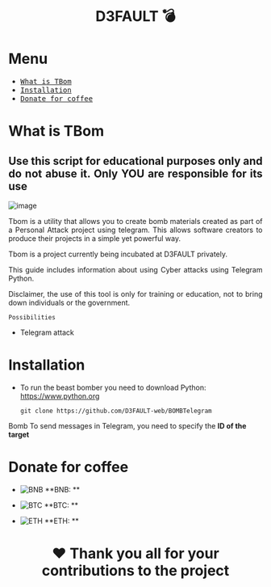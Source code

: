 <div align="center">

# D3FAULT 💣

</div>

# Menu

- [<kbd>What is TBom</kbd>](#-what-is-tbom)
- [<kbd>Installation</kbd>](#-installation)
- [<kbd>Donate for coffee</kbd>](#-donate-for-coffee)

#  What is TBom

<div align="justify">
  
  ## **Use this script for educational purposes only and do not abuse it. Only YOU are responsible for its use**

  ![image](https://github.com/user-attachments/assets/0deb4009-b835-44fd-be8a-f2fe1fb91965)

Tbom is a utility that allows you to create bomb materials created as part of a Personal Attack project using telegram. This allows software creators to produce their projects in a simple yet powerful way.

Tbom is a project currently being incubated at D3FAULT privately. 

This guide includes information about using Cyber ​​attacks using Telegram Python.

Disclaimer, the use of this tool is only for training or education, not to bring down individuals or the government.

</div>

`Possibilities`
* Telegram attack

#  Installation

- To run the beast bomber you need to download Python: https://www.python.org


  ```
  git clone https://github.com/D3FAULT-web/BOMBTelegram
  ```

Bomb To send messages in Telegram, you need to specify the **ID of the target**


# Donate for coffee

* ![BNB](https://user-images.githubusercontent.com/80776324/230691108-ecd10132-af58-4064-8c44-ad10f6f55dd1.png) **BNB: **


* ![BTC](https://user-images.githubusercontent.com/80776324/230691099-1422c66c-099e-49f2-adee-b48fa9533c0c.png) **BTC: **


* ![ETH](https://user-images.githubusercontent.com/80776324/230691090-32c937b9-61bc-4eeb-b058-c46c8fc250ac.png) **ETH: **


<div align="center">
  
# ❤️ Thank you all for your contributions to the project

</div>

